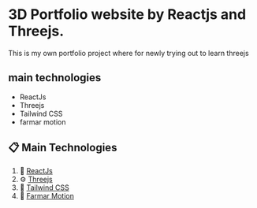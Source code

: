 # 3D Portfolio website by Reactjs and Threejs.

This is my own portfolio project where for newly trying out to learn threejs


## main technologies
 - ReactJs
 - Threejs
 - Tailwind CSS
 - farmar motion
 
 ## 📋 <a name="table">Main Technologies</a>

1. 🤖 [ReactJs](#react)
2.  ⚙️ [Threejs](#threejs)
3. 🔋 [Tailwind CSS](#features)
4. 🤸 [Farmar Motion](#quick-start)
